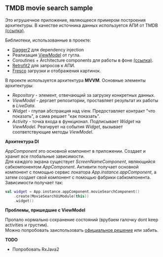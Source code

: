 ## TMDB movie search sample

Это игрушечное приложение, являющееся примером построения архитектуры. В качестве источника данных
используется АПИ от TMDB [(ссылка)](https://developers.themoviedb.org/3/).

Библиотеки, использованные в проекте:
*  [Dagger2](https://github.com/google/dagger) для dependency injection
*  Реализация [ViewModel](https://developer.android.com/topic/libraries/architecture/viewmodel) от гугла.
*  Coroutines + Architecture components для работы в фоне [(ссылка)](https://developer.android.com/topic/libraries/architecture/coroutines).
*  [Retrofit2](https://github.com/square/retrofit) для запросов к АПИ.
*  [Fresco](https://github.com/facebook/fresco) загрузки и отображения картинок.

В проекте используется архитектура **MVVM**. Основные элементы архитектуры:  
*  *Repository* - элемент, отвечающий за загрузку конкретных данных.
*  *ViewModel* - дергает репозитории, проставляет результат их работы в *LiveData*.
*  *Widget* - глупая абстракция над view. Предоставляет контракт "что показать", а сама решает "как показать".
*  *Activity* - точка входа в функционал. Подписывает *Widget* на *ViewModel*. Реагирует на события *Widget*, вызывает соответствующие методы *ViewModel*.

**Архитектура DI**

*AppComponent* это основной компонент в приложении. Создает и хранит все глобальные зависимости.  
Для каждого экрана существует *ScreenNameComponent*, являющийся сабкомпонентом *AppComponent*.
Активити получает основной компонент с помощью сервис локатора *App.instance.appComponent*,
а затем создает свой компонент с помощью фабрики сабкомпонента. Зависимости получает так:
```kotlin
val widget = App.instance.appComponent.movieSearchComponent()
    .create(MovieSearchUiModule(this))
    .widget()
```

**Проблемы, пришедшие с ViewModel**

Пропало нормально сохранение состояний (врубаем галочку dont keep activities и грустим).  
Можно попробовать заиспользовать [официальное решение](https://developer.android.com/topic/libraries/architecture/viewmodel-savedstate) или забить.


**TODO**

*  Попробовать RxJava2